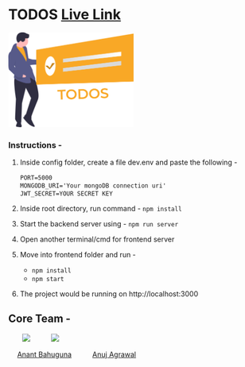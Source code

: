 # TODOS [Live Link](https://shrouded-crag-49019.herokuapp.com/)

<img src='frontend/src/assets/images/todos-logo.svg' width="50%" />


### Instructions -

1. Inside config folder, create a file dev.env and paste the following - 
    ```
    PORT=5000
    MONGODB_URI='Your mongoDB connection uri'
    JWT_SECRET=YOUR SECRET KEY
    ```

2. Inside root directory, run command -
     ```npm install```

3. Start the backend server using - 
    ```npm run server```

4. Open another terminal/cmd for frontend server

5. Move into frontend folder and run -
   -  ```npm install```
   -  ```npm start```

6. The project would be running on http://localhost:3000


## Core Team - 

  <img src="https://avatars3.githubusercontent.com/u/43554447?s=460&u=c47f0e594a1c82d0dda17780921e65d4785a8154&v=4" width="100px"/>   <img src="https://avatars2.githubusercontent.com/u/55762439?s=460&u=ca54ee4104c0e8d881ba6f2be5c795a87488792a&v=4" width="100px" />

   [Anant Bahuguna](https://github.com/anant-bahuguna)   [Anuj Agrawal](https://github.com/anuj-agrawal-0705)
    
